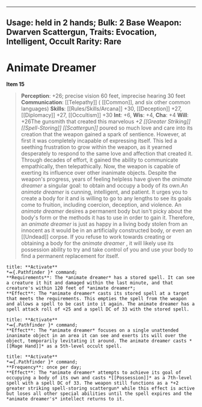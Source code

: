 
---
Usage: held in 2 hands;
Bulk: 2
Base Weapon: Dwarven Scattergun,
Traits: Evocation, Intelligent, Occult
Rarity: Rare
---

# Animate Dreamer

**Item 15**

> **Perception**: +26; precise vision 60 feet, imprecise hearing 30 feet
**Communication**:  [[Telepathy]] ( [[Common]], and six other common languages)
**Skills**:  [[Rules/Skills/Arcana]] +30, [[Deception]] +27, [[Diplomacy]] +27, [[Occultism]] +30
**Int**: +6,
**Wis**: +4,
**Cha**: +4
**Will**: +26The gunsmith that created this marvelous *+2 [[Greater Striking]] [[Spell-Storing]] [[Scattergun]]* poured so much love and care into its creation that the weapon gained a spark of sentience. However, at first it was completely incapable of expressing itself. This led a seething frustration to grow within the weapon, as it yearned desperately to respond to the same love and affection that created it. Through decades of effort, it gained the ability to communicate empathically, then telepathically. Now, the weapon is capable of exerting its influence over other inanimate objects. Despite the weapon's progress, years of feeling helpless have given the *animate dreamer* a singular goal: to obtain and occupy a body of its own.An *animate dreamer* is cunning, intelligent, and patient. It urges you to create a body for it and is willing to go to any lengths to see its goals come to fruition, including coercion, deception, and violence. An *animate dreamer* desires a permanent body but isn't picky about the body's form or the methods it has to use in order to gain it. Therefore, an *animate dreamer* is just as happy in a living body stolen from an innocent as it would be in an artificially constructed body, or even an [[Undead]] corpse. If you refuse to work towards creating or obtaining a body for the *animate dreamer* , it will likely use its possession ability to try and take control of you and use your body to find a permanent replacement for itself.

```ad-embed-ability
title: **Activate**
*⬺{.Pathfinder }* command; 
**Requirements**: The *animate dreamer* has a stored spell. It can see a creature it hit and damaged within the last minute, and that creature's within 120 feet of *animate dreamer*;
**Effect**: The *animate dreamer* casts its stored spell at a target that meets the requirements. This empties the spell from the weapon and allows a spell to be cast into it again. The animate dreamer has a spell attack roll of +25 and a spell DC of 33 with the stored spell.

```

```ad-embed-ability
title: **Activate**
*⬽{.Pathfinder }* command; 
**Effect**: The *animate dreamer* focuses on a single unattended inanimate object in an area it can see and exerts its will over the object, temporarily levitating it around. The animate dreamer casts *[[Mage Hand]]* as a 5th-level occult spell.

```

```ad-embed-ability
title: **Activate**
*⬽{.Pathfinder }* command; 
**Frequency**: once per day;
**Effect**: The *animate dreamer* attempts to achieve its goal of occupying a body of its own and casts *[[Possession]]* as a 7th-level spell with a spell DC of 33. The weapon still functions as a *+2 greater striking spell-storing scattergun* while this effect is active but loses all other special abilities until the spell expires and the *animate dreamer's* intellect returns to it.

```
